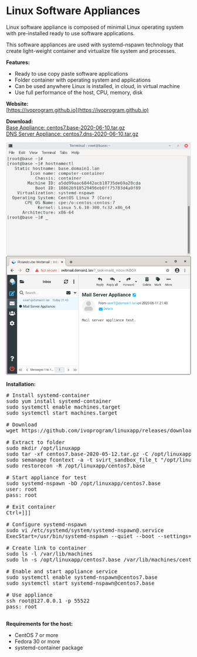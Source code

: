 # Linux Software Appliances

Linux software appliance is composed of minimal Linux operating system with pre-installed ready to use software applications.

This software appliances are used with systemd-nspawn technology that create light-weight container and virtualize file system and processes.

**Features:** 
- Ready to use copy paste software applications
- Folder container with operating system and applications
- Can be used anywhere Linux is installed, in cloud, in virtual machine
- Use full performance of the host, CPU, memory, disk

**Website:** \
[https://ivoprogram.github.io](https://ivoprogram.github.io)

**Download:** \
[Base Appliance: centos7.base-2020-06-10.tar.gz](https://github.com/ivoprogram/linuxapp/releases/download/base/centos7.base-2020-06-10.tar.gz)\
[DNS Server Appliance: centos7.dns-2020-06-10.tar.gz](https://github.com/ivoprogram/linuxapp/releases/download/dns/centos7.dns-2020-06-10.tar.gz)

![Base](images/centos7.base.png)
![Mail](images/centos7.mail.png)

**Installation:** 
<pre>
# Install systemd-container 
sudo yum install systemd-container 
sudo systemctl enable machines.target
sudo systemctl start machines.target

# Download
wget https://github.com/ivoprogram/linuxapp/releases/download/base/centos7.base-2020-06-10.tar.gz

# Extract to folder
sudo mkdir /opt/linuxapp
sudo tar -xf centos7.base-2020-05-12.tar.gz -C /opt/linuxapp/
sudo semanage fcontext -a -t svirt_sandbox_file_t "/opt/linuxapp/centos7.base(/.*)?"
sudo restorecon -R /opt/linuxapp/centos7.base

# Start appliance for test
sudo systemd-nspawn -bD /opt/linuxapp/centos7.base
user: root
pass: root

# Exit container
Ctrl+]]]

# Configure systemd-nspawn
sudo vi /etc/systemd/system/systemd-nspawn@.service
ExecStart=/usr/bin/systemd-nspawn --quiet --boot --settings=override –machine=%i

# Create link to container
sudo ls -l /var/lib/machines
sudo ln -s /opt/linuxapp/centos7.base /var/lib/machines/centos7.base

# Enable and start appliance service
sudo systemctl enable systemd-nspawn@centos7.base
sudo systemctl start systemd-nspawn@centos7.base

# Use appliance
ssh root@127.0.0.1 -p 55522
pass: root

</pre>

**Requirements for the host:** 
- CentOS 7 or more
- Fedora 30 or more
- systemd-container package


